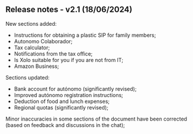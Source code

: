 ## Release notes - v2.1 (18/06/2024)

New sections added:

- Instructions for obtaining a plastic SIP for family members;
- Autonomo Colaborador;
- Tax calculator;
- Notifications from the tax office;
- Is Xolo suitable for you if you are not from IT;
- Amazon Business;

Sections updated:

- Bank account for autónomo (significantly revised);
- Improved autónomo registration instructions;
- Deduction of food and lunch expenses;
- Regional quotas (significantly revised);

Minor inaccuracies in some sections of the document have been corrected (based on feedback and discussions in the chat);
